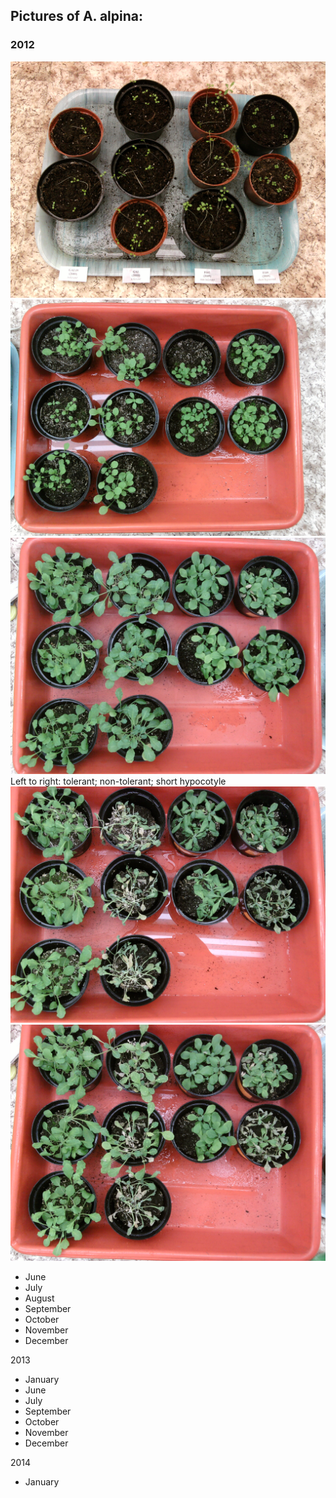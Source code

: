 ## Pictures of A. alpina:

### 2012
![March](https://github.com/MKolaksazov/PhD-Dissertation-Thesis/blob/master/Diagrams%2C%20graphs%20and%20charts/Photos%20of%20A.%20alpina/SPM_A0614.jpg)
![April](https://github.com/MKolaksazov/PhD-Dissertation-Thesis/blob/master/Diagrams%2C%20graphs%20and%20charts/Photos%20of%20A.%20alpina/SPM_A0620.jpg)
![May 21](https://github.com/MKolaksazov/PhD-Dissertation-Thesis/blob/master/Diagrams%2C%20graphs%20and%20charts/Photos%20of%20A.%20alpina/SPM_A0635.jpg)
Left to right: tolerant; non-tolerant; short hypocotyle
![May 28](https://github.com/MKolaksazov/PhD-Dissertation-Thesis/blob/master/Diagrams%2C%20graphs%20and%20charts/Photos%20of%20A.%20alpina/SPM_A0640.jpg)
![May 30](https://github.com/MKolaksazov/PhD-Dissertation-Thesis/blob/master/Diagrams%2C%20graphs%20and%20charts/Photos%20of%20A.%20alpina/SPM_A0656.jpg)
- June
- July
- August
- September
- October
- November
- December

2013
- January
- June
- July
- September
- October
- November
- December

2014
- January
